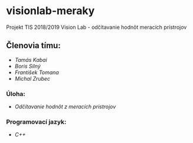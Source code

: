 # visionlab-meraky
Projekt TIS 2018/2019 Vision Lab - odčítavanie hodnôt meracích prístrojov

## Členovia tímu:
- *Tamás Kabai*
- *Boris Silný*
- *František Tomana*
- *Michal Zrubec* 

### Úloha: 
- *Odčítavanie hodnôt z meracích pristrojov*

### Programovací jazyk: 
- *C++*
